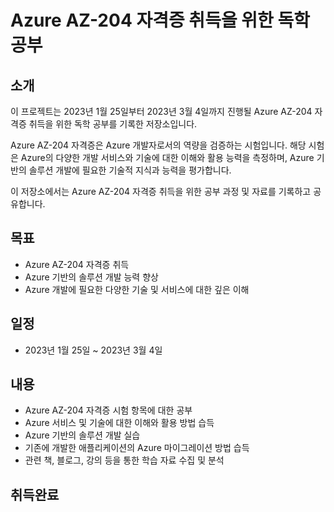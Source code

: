 # Azure AZ-204 자격증 취득을 위한 독학 공부

## 소개

이 프로젝트는 2023년 1월 25일부터 2023년 3월 4일까지 진행될 Azure AZ-204 자격증 취득을 위한 독학 공부를 기록한 저장소입니다.

Azure AZ-204 자격증은 Azure 개발자로서의 역량을 검증하는 시험입니다. 해당 시험은 Azure의 다양한 개발 서비스와 기술에 대한 이해와 활용 능력을 측정하며, Azure 기반의 솔루션 개발에 필요한 기술적 지식과 능력을 평가합니다.

이 저장소에서는 Azure AZ-204 자격증 취득을 위한 공부 과정 및 자료를 기록하고 공유합니다.

## 목표

- Azure AZ-204 자격증 취득
- Azure 기반의 솔루션 개발 능력 향상
- Azure 개발에 필요한 다양한 기술 및 서비스에 대한 깊은 이해

## 일정

- 2023년 1월 25일 ~ 2023년 3월 4일

## 내용

- Azure AZ-204 자격증 시험 항목에 대한 공부
- Azure 서비스 및 기술에 대한 이해와 활용 방법 습득
- Azure 기반의 솔루션 개발 실습
- 기존에 개발한 애플리케이션의 Azure 마이그레이션 방법 습득
- 관련 책, 블로그, 강의 등을 통한 학습 자료 수집 및 분석


## 취득완료

